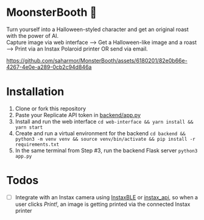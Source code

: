 # MoonsterBooth 🧌
Turn yourself into a Halloween-styled character and get an original roast with the power of AI.</br>
Capture image via web interface --> Get a Halloween-like image and a roast --> Print via an Instax Polaroid printer OR send via email.

https://github.com/saharmor/MonsterBooth/assets/6180201/82e0b66e-4267-4e0e-a289-0cb2c94d846a



# Installation
1. Clone or fork this repository
2. Paste your Replicate API token in [backend/app.py](https://github.com/saharmor/MonsterBooth/blob/main/backend/app.py#L20)
3. Install and run the web interface `cd web-interface && yarn install && yarn start`
4. Create and run a virtual environment for the backend `cd backend && python3 -m venv venv && source venv/bin/activate && pip install -r requirements.txt`
5. In the same terminal from Step #3, run the backend Flask server `python3 app.py`

# Todos
- [ ] Integrate with an Instax camera using [InstaxBLE](https://github.com/javl/InstaxBLE) or [instax_api](https://github.com/jpwsutton/instax_api), so when a user clicks _Print!_, an image is getting printed via the connected Instax printer
